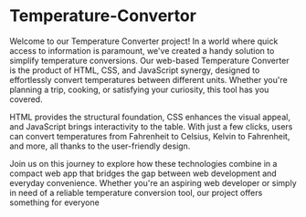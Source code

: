 # Temperature-Convertor
Welcome to our Temperature Converter project! In a world where quick access to information is paramount, we've created a handy solution to simplify temperature conversions. Our web-based Temperature Converter is the product of HTML, CSS, and JavaScript synergy, designed to effortlessly convert temperatures between different units. Whether you're planning a trip, cooking, or satisfying your curiosity, this tool has you covered.

HTML provides the structural foundation, CSS enhances the visual appeal, and JavaScript brings interactivity to the table. With just a few clicks, users can convert temperatures from Fahrenheit to Celsius, Kelvin to Fahrenheit, and more, all thanks to the user-friendly design.

Join us on this journey to explore how these technologies combine in a compact web app that bridges the gap between web development and everyday convenience. Whether you're an aspiring web developer or simply in need of a reliable temperature conversion tool, our project offers something for everyone
